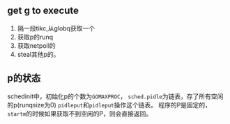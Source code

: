 ## get g to execute
1. 隔一段tikc,从globq获取一个
2. 获取p的runq
3. 获取netpoll的
4. steal其他p的。

## p的状态
schedinit中，初始化p的个数为`GOMAXPROC`，
`sched.pidle`为链表，存了所有空闲的p(runqsize为0)
`pidleput`和`pidleput`操作这个链表。
程序的P是固定的，`startm`的时候如果获取不到空闲的P，则会直接返回。



